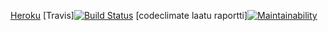 [Heroku](https://serene-garden-91202.herokuapp.com/breweries)
[Travis][![Build Status](https://travis-ci.org/Radiant92/Web-Palvelinohjelmointi-Harjoitustyo.svg?branch=master)](https://travis-ci.org/Radiant92/Web-Palvelinohjelmointi-Harjoitustyo)
[codeclimate laatu raportti][![Maintainability](https://api.codeclimate.com/v1/badges/989d36e8fd7c114c8b6d/maintainability)](https://codeclimate.com/github/Radiant92/Web-Palvelinohjelmointi-Harjoitustyo/maintainability)